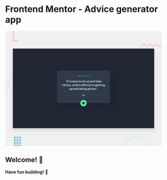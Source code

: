 # Frontend Mentor - Advice generator app

![Design preview for the Advice generator app coding challenge](./design/desktop-preview.jpg)

## Welcome! 👋

**Have fun building!** 🚀
